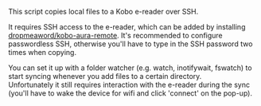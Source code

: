 This script copies local files to a Kobo e-reader over SSH.

It requires SSH access to the e-reader, which can be added by installing [dropmeaword/kobo-aura-remote](https://github.com/dropmeaword/kobo-aura-remote).
It's recommended to configure passwordless SSH, otherwise you'll have to type in the SSH password two times when copying.

You can set it up with a folder watcher (e.g. watch, inotifywait, fswatch) to start syncing whenever you add files to a certain directory.  
Unfortunately it still requires interaction with the e-reader during the sync (you'll have to wake the device for wifi and click 'connect' on the pop-up).


